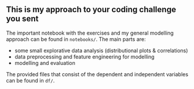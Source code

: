 ## This is my approach to your coding challenge you sent

The important notebook with the exercises and my general modelling approach can be found in `notebooks/`.
The main parts are: 
- some small explorative data analysis (distributional plots & correlations)
- data preprocessing and feature engineering for modelling 
- modelling and evaluation

The provided files that consist of the dependent and independent variables can be found in `df/`.


